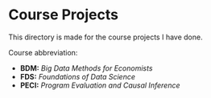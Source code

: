 # Course Projects
This directory is made for the course projects I have done.

Course abbreviation:

* **BDM:** *Big Data Methods for Economists*
* **FDS:** *Foundations of Data Science*
* **PECI:** *Program Evaluation and Causal Inference*

